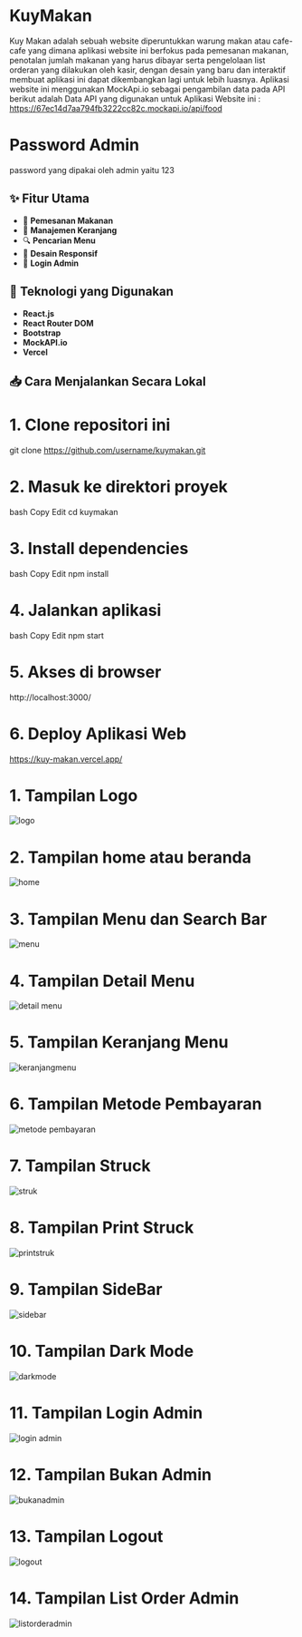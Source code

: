 # KuyMakan
Kuy Makan adalah sebuah website diperuntukkan warung makan atau cafe-cafe yang dimana aplikasi website ini berfokus pada pemesanan makanan, penotalan jumlah makanan yang harus dibayar serta pengelolaan list orderan yang dilakukan oleh kasir, dengan desain yang baru dan interaktif membuat aplikasi ini dapat dikembangkan lagi untuk lebih luasnya. Aplikasi website ini menggunakan MockApi.io sebagai pengambilan data pada API berikut adalah Data API yang digunakan untuk Aplikasi Website ini : https://67ec14d7aa794fb3222cc82c.mockapi.io/api/food 

# Password Admin
password yang dipakai oleh admin yaitu 123



## ✨ Fitur Utama

- 🧾 **Pemesanan Makanan**
- 🛒 **Manajemen Keranjang**
- 🔍 **Pencarian Menu**
- 📱 **Desain Responsif** 
- 🔐 **Login Admin** 



## 📌 Teknologi yang Digunakan

- **React.js**
- **React Router DOM**
- **Bootstrap**
- **MockAPI.io**
- **Vercel**

  
## 📥 Cara Menjalankan Secara Lokal
# 1. Clone repositori ini
git clone https://github.com/username/kuymakan.git
# 2. Masuk ke direktori proyek
bash
Copy
Edit
cd kuymakan
# 3. Install dependencies
bash
Copy
Edit
npm install
# 4. Jalankan aplikasi
bash
Copy
Edit
npm start
# 5. Akses di browser
http://localhost:3000/

# 6. Deploy Aplikasi Web
https://kuy-makan.vercel.app/


# 1. Tampilan Logo
![logo](https://github.com/user-attachments/assets/61eb19bc-062f-4b9a-9bc5-9fe135f47d70)



# 2. Tampilan home atau beranda
![home](https://github.com/user-attachments/assets/696f7133-bdc3-4abe-9cab-d1cecfdcb2ce)


# 3. Tampilan Menu dan Search Bar
![menu](https://github.com/user-attachments/assets/d1360ea9-a638-496a-b8a1-2e8bb3065c8f)



# 4. Tampilan Detail Menu
![detail menu](https://github.com/user-attachments/assets/e8e11a03-c271-4223-aa26-c3b2a35df4b4)



# 5. Tampilan Keranjang Menu
![keranjangmenu](https://github.com/user-attachments/assets/448b9987-ecbf-4204-87ff-f141fcdc2933)



# 6. Tampilan Metode Pembayaran
![metode pembayaran](https://github.com/user-attachments/assets/2ae92ec5-26bf-47d0-b7e3-842c801e80dc)



# 7. Tampilan Struck
![struk](https://github.com/user-attachments/assets/bd65799b-f1a4-4ca9-8880-dd3d5390b026)




# 8. Tampilan Print Struck
![printstruk](https://github.com/user-attachments/assets/6bb87d45-9203-4592-b260-ba9e26457a3c)



# 9. Tampilan SideBar
![sidebar](https://github.com/user-attachments/assets/8c4a97d8-3157-4bcc-bf39-3aba4fef3d17)




# 10. Tampilan Dark Mode
![darkmode](https://github.com/user-attachments/assets/5389f35c-d698-47a5-a764-3d021df22132)




# 11. Tampilan Login Admin
![login admin](https://github.com/user-attachments/assets/536d897b-93cb-431f-8014-a05b118752d5)




# 12. Tampilan Bukan Admin
![bukanadmin](https://github.com/user-attachments/assets/73e5eca1-049b-451a-bd05-19f0161e43a5)



# 13. Tampilan Logout
![logout](https://github.com/user-attachments/assets/d0fae97c-8799-49d2-8126-d319cd4c7961)



# 14. Tampilan List Order Admin
![listorderadmin](https://github.com/user-attachments/assets/493c84c3-bead-4d05-be61-f6d72fb10308)

